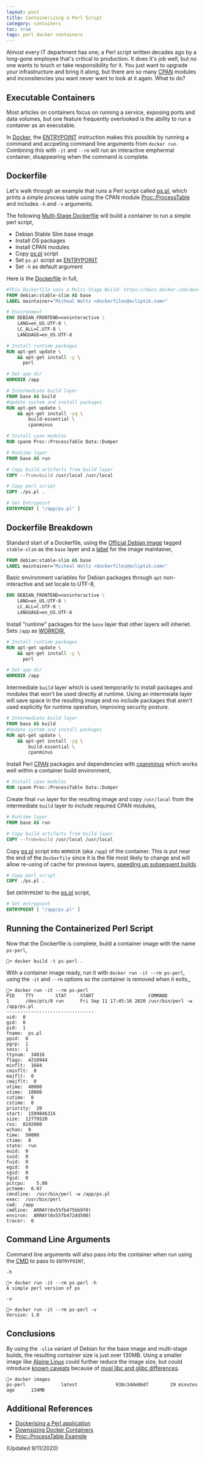 ```yaml
---
layout: post
title: Containerizing a Perl Script
category: containers
toc: true
tags: perl docker containers
---
```


Almost every IT department has one; a Perl script written decades ago by a long-gone employee that's critical to production. It does it's job well, but no one wants to touch or take responsibility for it. You just want to upgrade your infrastructure and bring it along, but there are so many [CPAN](http://www.cpan.org/) modules and inconsitencies you want never want to look at it again. What to do?

## Executable Containers

Most articles on containers focus on running a service, exposing ports and data volumes, but one feature frequently overlooked is the ability to run a container as an executable.

In [Docker](https://www.docker.com), the [ENTRYPOINT](https://docs.docker.com/reference/builder/#entrypoint) instruction makes this possible by running a command and accpeting command line arguments from `docker run`. Combining this with `-it` and `--rm` will run an interactive emphermal container, disappearing when the command is complete.

## Dockerfile

Let's walk through an example that runs a Perl script called [ps.pl](https://gist.github.com/ecliptik/9a868cbe348d87a5141a#file-ps-pl), which prints a simple process table using the CPAN module [Proc::ProcessTable](http://search.cpan.org/~durist/Proc-ProcessTable-0.39/ProcessTable.pm) and includes `-h` and `-v` arguments.

The following [Multi-Stage Dockerfile](https://docs.docker.com/develop/develop-images/multistage-build/) will build a container to run a simple perl script,

- Debian Stable Slim base image
- Install OS packages
- Install CPAN modules
- Copy [ps.pl](https://gist.github.com/ecliptik/9a868cbe348d87a5141a#file-ps-pl) script
- Set `ps.pl` script as [ENTRYPOINT](https://docs.docker.com/engine/reference/builder/#entrypoint)
- Set `-h` as default argument

Here is the [Dockerfile](https://gist.github.com/ecliptik/9a868cbe348d87a5141a#file-dockerfile) in full,

```dockerfile
#This Dockerfile uses a Multi-Stage Build: https://docs.docker.com/develop/develop-images/multistage-build/
FROM debian:stable-slim AS base
LABEL maintainer="Micheal Waltz <dockerfiles@ecliptik.com>"

# Environment
ENV DEBIAN_FRONTEND=noninteractive \
    LANG=en_US.UTF-8 \
    LC_ALL=C.UTF-8 \
    LANGUAGE=en_US.UTF-8

# Install runtime packages
RUN apt-get update \
    && apt-get install -y \
      perl

# Set app dir
WORKDIR /app

# Intermediate build layer
FROM base AS build
#Update system and install packages
RUN apt-get update \
    && apt-get install -yq \
        build-essential \
        cpanminus

# Install cpan modules
RUN cpanm Proc::ProcessTable Data::Dumper

# Runtime layer
FROM base AS run

# Copy build artifacts from build layer
COPY --from=build /usr/local /usr/local

# Copy perl script
COPY ./ps.pl .

# Set Entrypoint
ENTRYPOINT [ "/app/ps.pl" ]
```

## Dockerfile Breakdown

Standard start of a Dockerfile, using the [Official Debian image](https://hub.docker.com/_/debian/) tagged `stable-slim` as the `base` layer and a [label](https://docs.docker.com/engine/reference/builder/#label) for the image maintainer,

```dockerfile
FROM debian:stable-slim AS base
LABEL maintainer="Micheal Waltz <dockerfiles@ecliptik.com>"
```

Basic environment variables for Debian packages through `apt` non-interactive and set locale to UTF-8,

```dockerfile
ENV DEBIAN_FRONTEND=noninteractive \
    LANG=en_US.UTF-8 \
    LC_ALL=C.UTF-8 \
    LANGUAGE=en_US.UTF-8
```

Install "runtime" packages for the `base` layer that other layers will inheriet. Sets `/app` as [WORKDIR](https://docs.docker.com/engine/reference/builder/#workdir),

```dockerfile
# Install runtime packages
RUN apt-get update \
    && apt-get install -y \
      perl

# Set app dir
WORKDIR /app
```

Intermediate `build` layer which is used temporarily to install packages and modules that won't be used directly at runtime. Using an intermeiate layer will save space in the resulting image and no include packages that aren't used explicitly for runtime operation, improving security posture.


```dockerfile
# Intermediate build layer
FROM base AS build
#Update system and install packages
RUN apt-get update \
    && apt-get install -yq \
        build-essential \
        cpanminus
```

Install Perl [CPAN](https://www.cpan.org/) packages and dependencies with [cpanminus](http://search.cpan.org/~miyagawa/App-cpanminus-0.05/cpanm) which works well within a container build environment,

```dockerfile
# Install cpan modules
RUN cpanm Proc::ProcessTable Data::Dumper
```

Create final `run` layer for the resulting image and copy `/usr/local` from the intermediate `build` layer to include required CPAN modules,

```dockerfile
# Runtime layer
FROM base AS run

# Copy build artifacts from build layer
COPY --from=build /usr/local /usr/local
```

Copy [ps.pl](https://gist.github.com/ecliptik/9a868cbe348d87a5141a#file-ps-pl) script into `WORKDIR` (aka `/app`) of the container. This is put near the end of the `Dockerfile` since it is the file most likely to change and will allow re-using of cache for previous layers, [speeding up subsequent builds](https://thenewstack.io/understanding-the-docker-cache-for-faster-builds/).

```dockerfile
# Copy perl script
COPY ./ps.pl .
```


Set `ENTRYPOINT` to the [ps.pl](https://gist.github.com/ecliptik/9a868cbe348d87a5141a#file-ps-pl) script,

```dockerfile
# Set entrypoint
ENTRYPOINT [ "/app/ps.pl" ]
```

## Running the Containerized Perl Script

Now that the Dockerfile is complete, build a container image with the name `ps-perl`,

```console
🚀➜ docker build -t ps-perl .
```

With a container image ready, run it with `docker run -it --rm ps-perl`, using the `-it` and `--rm` options so the container is removed when it exits,,

```console
🚀➜ docker run -it --rm ps-perl
PID    TTY        STAT     START                    COMMAND
1      /dev/pts/0 run      Fri Sep 11 17:45:16 2020 /usr/bin/perl -w /app/ps.pl
--------------------------------
uid:  0
gid:  0
pid:  1
fname:  ps.pl
ppid:  0
pgrp:  1
sess:  1
ttynum:  34816
flags:  4210944
minflt:  1684
cminflt:  0
majflt:  0
cmajflt:  0
utime:  40000
stime:  10000
cutime:  0
cstime:  0
priority:  20
start:  1599846316
size:  12779520
rss:  8192000
wchan:  0
time:  50000
ctime:  0
state:  run
euid:  0
suid:  0
fuid:  0
egid:  0
sgid:  0
fgid:  0
pctcpu:    5.00
pctmem:  0.07
cmndline:  /usr/bin/perl -w /app/ps.pl
exec:  /usr/bin/perl
cwd:  /app
cmdline:  ARRAY(0x55fb475bb9f0)
environ:  ARRAY(0x55fb472dd500)
tracer:  0
```

## Command Line Arguments

Command line arguments will also pass into the container when run using the [CMD](https://docs.docker.com/engine/reference/builder/#cmd) to pass to `ENTRYPOINT`,

`-h`

```console
🚀➜ docker run -it --rm ps-perl -h
A simple perl version of ps
```

`-v`

```console
🚀➜ docker run -it --rm ps-perl -v
Version: 1.0
```

## Conclusions

By using the `-slim` variant of Debian for the base image and multi-stage builds, the resulting container size is just over 130MB. Using a smaller image like [Alpine Linux](https://hub.docker.com/_/alpine/) could further reduce the image size, but could introduce [known caveats](http://gliderlabs.viewdocs.io/docker-alpine/caveats/) because of [musl libc and glibc differences](https://wiki.musl-libc.org/functional-differences-from-glibc.html).

```console
🚀➜ docker images
ps-perl             latest              938c3dde86d7        29 minutes ago      134MB
```

## Additional References

- [Dockerising a Perl application](http://robn.io/docker-perl/)
- [Downsizing Docker Containers](https://intercityup.com/blog/downsizing-docker-containers.html)
- [Proc::ProcessTable Example](http://search.cpan.org/~durist/Proc-ProcessTable-0.39/ProcessTable.pm)

(Updated 9/11/2020)
